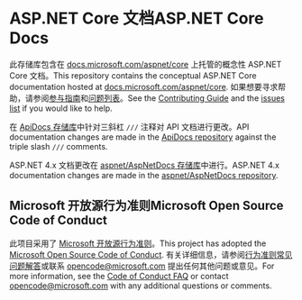 # <a name="aspnet-core-docs"></a><span data-ttu-id="11b2c-101">ASP.NET Core 文档</span><span class="sxs-lookup"><span data-stu-id="11b2c-101">ASP.NET Core Docs</span></span>

<span data-ttu-id="11b2c-102">此存储库包含在 [docs.microsoft.com/aspnet/core](https://docs.microsoft.com/aspnet/core) 上托管的概念性 ASP.NET Core 文档。</span><span class="sxs-lookup"><span data-stu-id="11b2c-102">This repository contains the conceptual ASP.NET Core documentation hosted at [docs.microsoft.com/aspnet/core](https://docs.microsoft.com/aspnet/core).</span></span> <span data-ttu-id="11b2c-103">如果想要寻求帮助，请参阅[参与指南](CONTRIBUTING.md)和[问题列表](https://github.com/aspnet/Docs/issues)。</span><span class="sxs-lookup"><span data-stu-id="11b2c-103">See the [Contributing Guide](CONTRIBUTING.md) and the [issues list](https://github.com/aspnet/Docs/issues) if you would like to help.</span></span>

<span data-ttu-id="11b2c-104">在 [ApiDocs 存储库](https://github.com/aspnet/ApiDocs)中针对三斜杠 `///` 注释对 API 文档进行更改。</span><span class="sxs-lookup"><span data-stu-id="11b2c-104">API documentation changes are made in the [ApiDocs repository](https://github.com/aspnet/ApiDocs) against the triple slash `///` comments.</span></span>

<span data-ttu-id="11b2c-105">ASP.NET 4.x 文档更改在 [aspnet/AspNetDocs 存储库](https://github.com/aspnet/AspNetDocs)中进行。</span><span class="sxs-lookup"><span data-stu-id="11b2c-105">ASP.NET 4.x documentation changes are made in the [aspnet/AspNetDocs repository](https://github.com/aspnet/AspNetDocs).</span></span>

## <a name="microsoft-open-source-code-of-conduct"></a><span data-ttu-id="11b2c-106">Microsoft 开放源行为准则</span><span class="sxs-lookup"><span data-stu-id="11b2c-106">Microsoft Open Source Code of Conduct</span></span>

<span data-ttu-id="11b2c-107">此项目采用了 [Microsoft 开放源行为准则](https://opensource.microsoft.com/codeofconduct/)。</span><span class="sxs-lookup"><span data-stu-id="11b2c-107">This project has adopted the [Microsoft Open Source Code of Conduct](https://opensource.microsoft.com/codeofconduct/).</span></span>
<span data-ttu-id="11b2c-108">有关详细信息，请参阅[行为准则常见问题解答](https://opensource.microsoft.com/codeofconduct/faq/)或联系 [opencode@microsoft.com](mailto:opencode@microsoft.com) 提出任何其他问题或意见。</span><span class="sxs-lookup"><span data-stu-id="11b2c-108">For more information, see the [Code of Conduct FAQ](https://opensource.microsoft.com/codeofconduct/faq/) or contact [opencode@microsoft.com](mailto:opencode@microsoft.com) with any additional questions or comments.</span></span>
